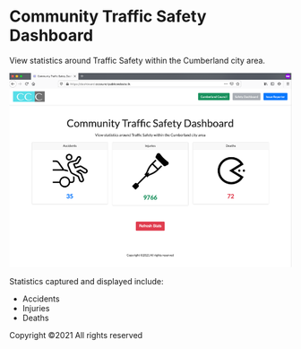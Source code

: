 # Community Traffic Safety Dashboard
View statistics around Traffic Safety within the Cumberland city area.


![Cumberland City Council Community Traffic Safety Dashboard](frontend/img/liveproject2.png)


Statistics captured and displayed include:  

- Accidents  
- Injuries  
- Deaths  

Copyright ©2021 All rights reserved
